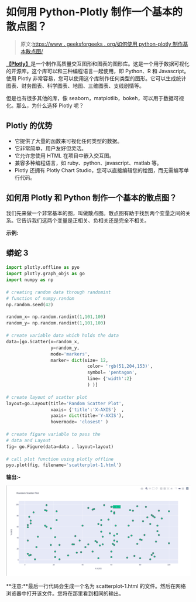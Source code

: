 # 如何用 Python-Plotly 制作一个基本的散点图？

> 原文:[https://www . geeksforgeeks . org/如何使用 python-plotly 制作基本散点图/](https://www.geeksforgeeks.org/how-to-make-a-basic-scatterplot-using-python-plotly/)

[**【Plotly】**](https://www.geeksforgeeks.org/getting-started-with-plotly-python/)是一个制作高质量交互图形和图表的图形库。这是一个用于数据可视化的开源库。这个库可以和三种编程语言一起使用，即 Python、R 和 Javascript。使用 Plotly 非常容易，您可以使用这个库制作任何类型的图形。它可以生成统计图表、财务图表、科学图表、地图、三维图表、支线剧情等。

但是也有很多其他的库，像 seaborn，matplotlib，bokeh，可以用于数据可视化。那么，为什么选择 Plotly 呢？

## Plotly 的优势

*   它提供了大量的函数来可视化任何类型的数据。
*   它非常简单，用户友好但灵活。
*   它允许您使用 HTML 在项目中嵌入交互图。
*   兼容多种编程语言，如 ruby、python、javascript、matlab 等。
*   Plotly 还拥有 Plotly Chart Studio，您可以直接编辑您的绘图，而无需编写单行代码。

## 如何用 Plotly 和 Python 制作一个基本的散点图？

我们先来做一个非常基本的图，叫做散点图。散点图有助于找到两个变量之间的关系。它告诉我们这两个变量是正相关、负相关还是完全不相关。

**示例:**

## 蟒蛇 3

```py
import plotly.offline as pyo
import plotly.graph_objs as go
import numpy as np

# creating random data through randomint
# function of numpy.random
np.random.seed(42)

random_x= np.random.randint(1,101,100)
random_y= np.random.randint(1,101,100)

# create variable data which holds the data
data=[go.Scatter(x=random_x,
                 y=random_y,
                 mode='markers',
                 marker= dict(size= 12,
                               color= 'rgb(51,204,153)',
                               symbol= 'pentagon',
                               line= {'width':2}
                               ) )]

# create layout of scatter plot
layout=go.Layout(title='Random Scatter Plot',
                 xaxis= {'title':'X-AXIS'}  ,
                 yaxis= dict(title='Y-AXIS'),
                 hovermode= 'closest' )

# create figure variable to pass the
# data and Layout
fig= go.Figure(data=data , layout=layout)

# call plot function using plotly offline
pyo.plot(fig, filename='scatterplot-1.html')
```

**输出:-**

![](img/4c83bd13ada9753f6aafb2ecb17c1ff0.png)

**注意:**最后一行代码会生成一个名为 scatterplot-1.html 的文件。然后在网络浏览器中打开该文件。您将在那里看到相同的输出。